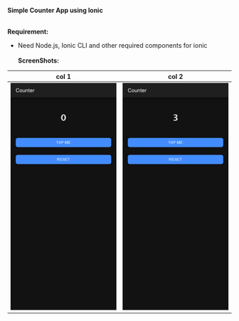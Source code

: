 <b>Simple Counter App using Ionic</b>
<br><br>

<b>Requirement:</b>
 - Need Node.js, Ionic CLI and other required components for ionic
<br><br>
<b>ScreenShots:</b>

| col 1      | col 2      |
|------------|-------------|
| <img src="img\Screen Shot 2023-11-08 at 21.46.06.png" width="250"> | <img src="img\Screen Shot 2023-11-08 at 21.46.12.png" width="250"> | 


